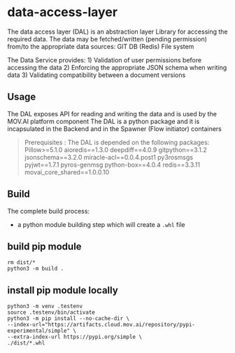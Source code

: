 # data-access-layer
The data access layer (DAL) is an abstraction layer Library for accessing the required data. 
The data may be fetched/written (pending permission) from/to the appropriate data sources:
    GIT
    DB (Redis)
    File system 
    
The Data Service provides:
    1) Validation of user permissions before accessing the data
    2) Enforcing the appropriate JSON schema when writing data
    3) Validating compatibility between a document versions

## Usage
The DAL exposes API for reading and writing the data and is used by the MOV.AI platform component
The DAL is a python package and it is incapsulated in the Backend and in the Spawner (Flow initiator) containers

> Prerequisites : The DAL is depended on the following packages:
    Pillow>=5.1.0
    aioredis==1.3.0
    deepdiff==4.0.9
    gitpython==3.1.2
    jsonschema==3.2.0
    miracle-acl==0.0.4.post1
    py3rosmsgs
    pyjwt==1.7.1
    pyros-genmsg
    python-box==4.0.4
    redis==3.3.11
    movai_core_shared==1.0.0.10


## Build

The complete build process:
- a python module building step which will create a `.whl` file


## build pip module

    rm dist/*
    python3 -m build .

## install pip module locally

    python3 -m venv .testenv
    source .testenv/bin/activate
    python3 -m pip install --no-cache-dir \
    --index-url="https://artifacts.cloud.mov.ai/repository/pypi-experimental/simple" \
    --extra-index-url https://pypi.org/simple \
    ./dist/*.whl
